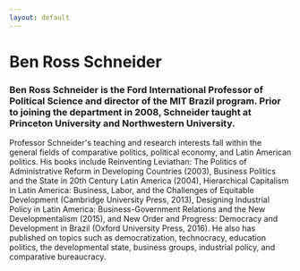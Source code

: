 ```yaml
---
layout: default
---
```


# Ben Ross Schneider

### Ben Ross Schneider is the Ford International Professor of Political Science and director of the MIT Brazil program. Prior to joining the department in 2008, Schneider taught at Princeton University and Northwestern University.

Professor Schneider's teaching and research interests fall within the general fields of comparative politics, political economy, and Latin American politics. His books include Reinventing Leviathan: The Politics of Administrative Reform in Developing Countries (2003), Business Politics and the State in 20th Century Latin America (2004), Hierarchical Capitalism in Latin America: Business, Labor, and the Challenges of Equitable Development (Cambridge University Press, 2013), Designing Industrial Policy in Latin America: Business-Government Relations and the New Developmentalism (2015), and New Order and Progress: Democracy and Development in Brazil (Oxford University Press, 2016). He also has published on topics such as democratization, technocracy, education politics, the developmental state, business groups, industrial policy, and comparative bureaucracy.
